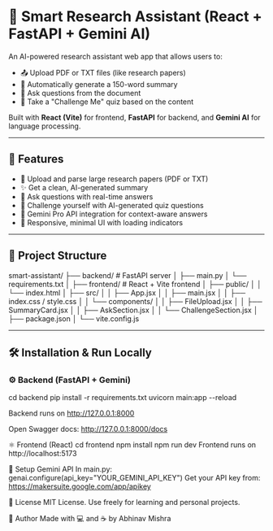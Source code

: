 # 🧠 Smart Research Assistant (React + FastAPI + Gemini AI)

An AI-powered research assistant web app that allows users to:

- 📤 Upload PDF or TXT files (like research papers)
- 📝 Automatically generate a 150-word summary
- 🤖 Ask questions from the document
- 🧠 Take a "Challenge Me" quiz based on the content

Built with **React (Vite)** for frontend, **FastAPI** for backend, and **Gemini AI** for language processing.

---

## 🚀 Features

- 📄 Upload and parse large research papers (PDF or TXT)
- ✨ Get a clean, AI-generated summary
- 🤔 Ask questions with real-time answers
- 🎯 Challenge yourself with AI-generated quiz questions
- 💬 Gemini Pro API integration for context-aware answers
- 💅 Responsive, minimal UI with loading indicators

---

## 📁 Project Structure
smart-assistant/
├── backend/ # FastAPI server
│ ├── main.py
│ └── requirements.txt
│
├── frontend/ # React + Vite frontend
│ ├── public/
│ │ └── index.html
│ ├── src/
│ │ ├── App.jsx
│ │ ├── main.jsx
│ │ ├── index.css / style.css
│ │ └── components/
│ │ ├── FileUpload.jsx
│ │ ├── SummaryCard.jsx
│ │ ├── AskSection.jsx
│ │ └── ChallengeSection.jsx
│ ├── package.json
│ └── vite.config.js


---

## 🛠️ Installation & Run Locally

### ⚙️ Backend (FastAPI + Gemini)

cd backend
pip install -r requirements.txt
uvicorn main:app --reload

Backend runs on http://127.0.0.1:8000

Open Swagger docs: http://127.0.0.1:8000/docs

⚛️ Frontend (React)
cd frontend
npm install
npm run dev
Frontend runs on http://localhost:5173

🔑 Setup Gemini API
In main.py:
genai.configure(api_key="YOUR_GEMINI_API_KEY")
Get your API key from: https://makersuite.google.com/app/apikey


📄 License
MIT License. Use freely for learning and personal projects.

🙌 Author
Made with 💻 and ☕ by Abhinav Mishra
